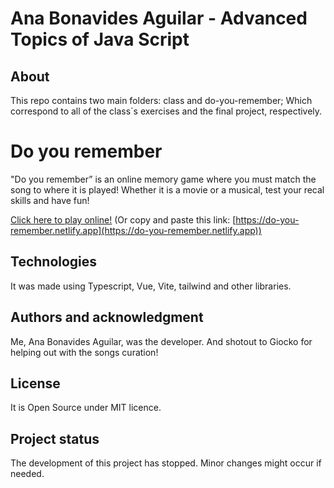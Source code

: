 # Ana Bonavides Aguilar - Advanced Topics of Java Script

## About

This repo contains two main folders: class and do-you-remember; Which correspond to all of the class´s exercises and the final project, respectively.

# Do you remember

"Do you remember” is an online memory game where you must match the song to where it is played! Whether it is a movie or a musical, test your recal skills and have fun!

[Click here to play online!](https://do-you-remember.netlify.app)
(Or copy and paste this link: [https://do-you-remember.netlify.app](https://do-you-remember.netlify.app))


## Technologies

It was made using Typescript, Vue, Vite, tailwind and other libraries.

## Authors and acknowledgment
Me, Ana Bonavides Aguilar, was the developer. And shotout to Giocko for helping out with the songs curation!

## License
It is Open Source under MIT licence.

## Project status
The development of this project has stopped. Minor changes might occur if needed.